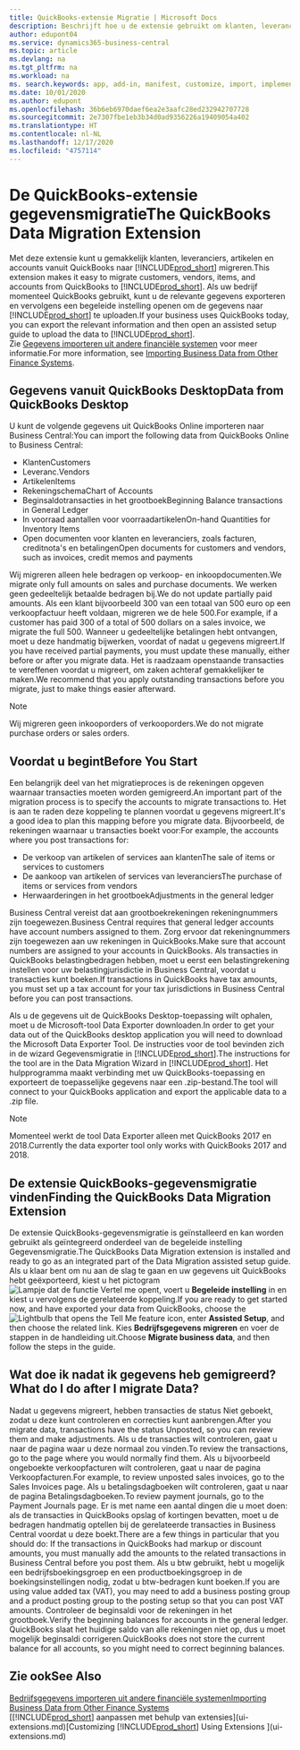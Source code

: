 ```yaml
---
title: QuickBooks-extensie Migratie | Microsoft Docs
description: Beschrijft hoe u de extensie gebruikt om klanten, leveranciers, artikelen en rekeningen van QuickBooks Desktop naar Business Central te importeren.
author: edupont04
ms.service: dynamics365-business-central
ms.topic: article
ms.devlang: na
ms.tgt_pltfrm: na
ms.workload: na
ms. search.keywords: app, add-in, manifest, customize, import, implement
ms.date: 10/01/2020
ms.author: edupont
ms.openlocfilehash: 36b6eb6970daef6ea2e3aafc28ed232942707728
ms.sourcegitcommit: 2e7307fbe1eb3b34d0ad9356226a19409054a402
ms.translationtype: HT
ms.contentlocale: nl-NL
ms.lasthandoff: 12/17/2020
ms.locfileid: "4757114"
---
```

# <a name="the-quickbooks-data-migration-extension"></a><span data-ttu-id="24a25-103">De QuickBooks-extensie gegevensmigratie</span><span class="sxs-lookup"><span data-stu-id="24a25-103">The QuickBooks Data Migration Extension</span></span>

<span data-ttu-id="24a25-104">Met deze extensie kunt u gemakkelijk klanten, leveranciers, artikelen en accounts vanuit QuickBooks naar [!INCLUDE[prod_short](includes/prod_short.md)] migreren.</span><span class="sxs-lookup"><span data-stu-id="24a25-104">This extension makes it easy to migrate customers, vendors, items, and accounts from QuickBooks to [!INCLUDE[prod_short](includes/prod_short.md)].</span></span> <span data-ttu-id="24a25-105">Als uw bedrijf momenteel QuickBooks gebruikt, kunt u de relevante gegevens exporteren en vervolgens een begeleide instelling openen om de gegevens naar [!INCLUDE[prod_short](includes/prod_short.md)] te uploaden.</span><span class="sxs-lookup"><span data-stu-id="24a25-105">If your business uses QuickBooks today, you can export the relevant information and then open an assisted setup guide to upload the data to [!INCLUDE[prod_short](includes/prod_short.md)].</span></span>  
<span data-ttu-id="24a25-106">Zie [Gegevens importeren uit andere financiële systemen](across-import-data-configuration-packages.md) voor meer informatie.</span><span class="sxs-lookup"><span data-stu-id="24a25-106">For more information, see [Importing Business Data from Other Finance Systems](across-import-data-configuration-packages.md).</span></span>

## <a name="data-from-quickbooks-desktop"></a><span data-ttu-id="24a25-107">Gegevens vanuit QuickBooks Desktop</span><span class="sxs-lookup"><span data-stu-id="24a25-107">Data from QuickBooks Desktop</span></span>

<span data-ttu-id="24a25-108">U kunt de volgende gegevens uit QuickBooks Online importeren naar Business Central:</span><span class="sxs-lookup"><span data-stu-id="24a25-108">You can import the following data from QuickBooks Online to Business Central:</span></span>

- <span data-ttu-id="24a25-109">Klanten</span><span class="sxs-lookup"><span data-stu-id="24a25-109">Customers</span></span>  
- <span data-ttu-id="24a25-110">Leveranc.</span><span class="sxs-lookup"><span data-stu-id="24a25-110">Vendors</span></span>  
- <span data-ttu-id="24a25-111">Artikelen</span><span class="sxs-lookup"><span data-stu-id="24a25-111">Items</span></span>  
- <span data-ttu-id="24a25-112">Rekeningschema</span><span class="sxs-lookup"><span data-stu-id="24a25-112">Chart of Accounts</span></span>  
- <span data-ttu-id="24a25-113">Beginsaldotransacties in het grootboek</span><span class="sxs-lookup"><span data-stu-id="24a25-113">Beginning Balance transactions in General Ledger</span></span>  
- <span data-ttu-id="24a25-114">In voorraad aantallen voor voorraadartikelen</span><span class="sxs-lookup"><span data-stu-id="24a25-114">On-hand Quantities for Inventory Items</span></span>  
- <span data-ttu-id="24a25-115">Open documenten voor klanten en leveranciers, zoals facturen, creditnota's en betalingen</span><span class="sxs-lookup"><span data-stu-id="24a25-115">Open documents for customers and vendors, such as invoices, credit memos and payments</span></span>  

<span data-ttu-id="24a25-116">Wij migreren alleen hele bedragen op verkoop- en inkoopdocumenten.</span><span class="sxs-lookup"><span data-stu-id="24a25-116">We migrate only full amounts on sales and purchase documents.</span></span> <span data-ttu-id="24a25-117">We werken geen gedeeltelijk betaalde bedragen bij.</span><span class="sxs-lookup"><span data-stu-id="24a25-117">We do not update partially paid amounts.</span></span> <span data-ttu-id="24a25-118">Als een klant bijvoorbeeld 300 van een totaal van 500 euro op een verkoopfactuur heeft voldaan, migreren we de hele 500.</span><span class="sxs-lookup"><span data-stu-id="24a25-118">For example, if a customer has paid 300 of a total of 500 dollars on a sales invoice, we migrate the full 500.</span></span> <span data-ttu-id="24a25-119">Wanneer u gedeeltelijke betalingen hebt ontvangen, moet u deze handmatig bijwerken, voordat of nadat u gegevens migreert.</span><span class="sxs-lookup"><span data-stu-id="24a25-119">If you have received partial payments, you must update these manually, either before or after you migrate data.</span></span> <span data-ttu-id="24a25-120">Het is raadzaam openstaande transacties te vereffenen voordat u migreert, om zaken achteraf gemakkelijker te maken.</span><span class="sxs-lookup"><span data-stu-id="24a25-120">We recommend that you apply outstanding transactions before you migrate, just to make things easier afterward.</span></span>

> [!NOTE]
> <span data-ttu-id="24a25-121">Wij migreren geen inkooporders of verkooporders.</span><span class="sxs-lookup"><span data-stu-id="24a25-121">We do not migrate purchase orders or sales orders.</span></span>

## <a name="before-you-start"></a><span data-ttu-id="24a25-122">Voordat u begint</span><span class="sxs-lookup"><span data-stu-id="24a25-122">Before You Start</span></span>

<span data-ttu-id="24a25-123">Een belangrijk deel van het migratieproces is de rekeningen opgeven waarnaar transacties moeten worden gemigreerd.</span><span class="sxs-lookup"><span data-stu-id="24a25-123">An important part of the migration process is to specify the accounts to migrate transactions to.</span></span> <span data-ttu-id="24a25-124">Het is aan te raden deze koppeling te plannen voordat u gegevens migreert.</span><span class="sxs-lookup"><span data-stu-id="24a25-124">It's a good idea to plan this mapping before you migrate data.</span></span> <span data-ttu-id="24a25-125">Bijvoorbeeld, de rekeningen waarnaar u transacties boekt voor:</span><span class="sxs-lookup"><span data-stu-id="24a25-125">For example, the accounts where you post transactions for:</span></span>

- <span data-ttu-id="24a25-126">De verkoop van artikelen of services aan klanten</span><span class="sxs-lookup"><span data-stu-id="24a25-126">The sale of items or services to customers</span></span>  
- <span data-ttu-id="24a25-127">De aankoop van artikelen of services van leveranciers</span><span class="sxs-lookup"><span data-stu-id="24a25-127">The purchase of items or services from vendors</span></span>  
- <span data-ttu-id="24a25-128">Herwaarderingen in het grootboek</span><span class="sxs-lookup"><span data-stu-id="24a25-128">Adjustments in the general ledger</span></span>  

<span data-ttu-id="24a25-129">Business Central vereist dat aan grootboekrekeningen rekeningnummers zijn toegewezen.</span><span class="sxs-lookup"><span data-stu-id="24a25-129">Business Central requires that general ledger accounts have account numbers assigned to them.</span></span> <span data-ttu-id="24a25-130">Zorg ervoor dat rekeningnummers zijn toegewezen aan uw rekeningen in QuickBooks.</span><span class="sxs-lookup"><span data-stu-id="24a25-130">Make sure that account numbers are assigned to your accounts in QuickBooks.</span></span>
<span data-ttu-id="24a25-131">Als transacties in QuickBooks belastingbedragen hebben, moet u eerst een belastingrekening instellen voor uw belastingjurisdictie in Business Central, voordat u transacties kunt boeken.</span><span class="sxs-lookup"><span data-stu-id="24a25-131">If transactions in QuickBooks have tax amounts, you must set up a tax account for your tax jurisdictions in Business Central before you can post transactions.</span></span>

<span data-ttu-id="24a25-132">Als u de gegevens uit de QuickBooks Desktop-toepassing wilt ophalen, moet u de Microsoft-tool Data Exporter downloaden.</span><span class="sxs-lookup"><span data-stu-id="24a25-132">In order to get your data out of the QuickBooks desktop application you will need to download the Microsoft Data Exporter Tool.</span></span>  <span data-ttu-id="24a25-133">De instructies voor de tool bevinden zich in de wizard Gegevensmigratie in [!INCLUDE[prod_short](includes/prod_short.md)].</span><span class="sxs-lookup"><span data-stu-id="24a25-133">The instructions for the tool are in the Data Migration Wizard in [!INCLUDE[prod_short](includes/prod_short.md)].</span></span> <span data-ttu-id="24a25-134">Het hulpprogramma maakt verbinding met uw QuickBooks-toepassing en exporteert de toepasselijke gegevens naar een .zip-bestand.</span><span class="sxs-lookup"><span data-stu-id="24a25-134">The tool will connect to your QuickBooks application and export the applicable data to a .zip file.</span></span>  

> [!NOTE]
> <span data-ttu-id="24a25-135">Momenteel werkt de tool Data Exporter alleen met QuickBooks 2017 en 2018.</span><span class="sxs-lookup"><span data-stu-id="24a25-135">Currently the data exporter tool only works with QuickBooks 2017 and 2018.</span></span>

## <a name="finding-the-quickbooks-data-migration-extension"></a><span data-ttu-id="24a25-136">De extensie QuickBooks-gegevensmigratie vinden</span><span class="sxs-lookup"><span data-stu-id="24a25-136">Finding the QuickBooks Data Migration Extension</span></span>

<span data-ttu-id="24a25-137">De extensie QuickBooks-gegevensmigratie is geïnstalleerd en kan worden gebruikt als geïntegreerd onderdeel van de begeleide instelling Gegevensmigratie.</span><span class="sxs-lookup"><span data-stu-id="24a25-137">The QuickBooks Data Migration extension is installed and ready to go as an integrated part of the Data Migration assisted setup guide.</span></span> <span data-ttu-id="24a25-138">Als u klaar bent om nu aan de slag te gaan en uw gegevens uit QuickBooks hebt geëxporteerd, kiest u het pictogram ![Lampje dat de functie Vertel me opent](media/ui-search/search_small.png "Vertel me wat u wilt doen"), voert u **Begeleide instelling** in en kiest u vervolgens de gerelateerde koppeling.</span><span class="sxs-lookup"><span data-stu-id="24a25-138">If you are ready to get started now, and have exported your data from QuickBooks, choose the ![Lightbulb that opens the Tell Me feature](media/ui-search/search_small.png "Tell me what you want to do") icon, enter **Assisted Setup**, and then choose the related link.</span></span> <span data-ttu-id="24a25-139">Kies **Bedrijfsgegevens migreren** en voer de stappen in de handleiding uit.</span><span class="sxs-lookup"><span data-stu-id="24a25-139">Choose **Migrate business data**, and then follow the steps in the guide.</span></span>  

## <a name="what-do-i-do-after-i-migrate-data"></a><span data-ttu-id="24a25-140">Wat doe ik nadat ik gegevens heb gemigreerd?</span><span class="sxs-lookup"><span data-stu-id="24a25-140">What do I do after I migrate Data?</span></span>

<span data-ttu-id="24a25-141">Nadat u gegevens migreert, hebben transacties de status Niet geboekt, zodat u deze kunt controleren en correcties kunt aanbrengen.</span><span class="sxs-lookup"><span data-stu-id="24a25-141">After you migrate data, transactions have the status Unposted, so you can review them and make adjustments.</span></span> <span data-ttu-id="24a25-142">Als u de transacties wilt controleren, gaat u naar de pagina waar u deze normaal zou vinden.</span><span class="sxs-lookup"><span data-stu-id="24a25-142">To review the transactions, go to the page where you would normally find them.</span></span> <span data-ttu-id="24a25-143">Als u bijvoorbeeld ongeboekte verkoopfacturen wilt controleren, gaat u naar de pagina Verkoopfacturen.</span><span class="sxs-lookup"><span data-stu-id="24a25-143">For example, to review unposted sales invoices, go to the Sales Invoices page.</span></span> <span data-ttu-id="24a25-144">Als u betalingsdagboeken wilt controleren, gaat u naar de pagina Betalingsdagboeken.</span><span class="sxs-lookup"><span data-stu-id="24a25-144">To review payment journals, go to the Payment Journals page.</span></span>
<span data-ttu-id="24a25-145">Er is met name een aantal dingen die u moet doen: als de transacties in QuickBooks opslag of kortingen bevatten, moet u de bedragen handmatig optellen bij de gerelateerde transacties in Business Central voordat u deze boekt.</span><span class="sxs-lookup"><span data-stu-id="24a25-145">There are a few things in particular that you should do: If the transactions in QuickBooks had markup or discount amounts, you must manually add the amounts to the related transactions in Business Central before you post them.</span></span>
<span data-ttu-id="24a25-146">Als u btw gebruikt, hebt u mogelijk een bedrijfsboekingsgroep en een productboekingsgroep in de boekingsinstellingen nodig, zodat u btw-bedragen kunt boeken.</span><span class="sxs-lookup"><span data-stu-id="24a25-146">If you are using value added tax (VAT), you may need to add a business posting group and a product posting group to the posting setup so that you can post VAT amounts.</span></span>
<span data-ttu-id="24a25-147">Controleer de beginsaldi voor de rekeningen in het grootboek.</span><span class="sxs-lookup"><span data-stu-id="24a25-147">Verify the beginning balances for accounts in the general ledger.</span></span> <span data-ttu-id="24a25-148">QuickBooks slaat het huidige saldo van alle rekeningen niet op, dus u moet mogelijk beginsaldi corrigeren.</span><span class="sxs-lookup"><span data-stu-id="24a25-148">QuickBooks does not store the current balance for all accounts, so you might need to correct beginning balances.</span></span>

## <a name="see-also"></a><span data-ttu-id="24a25-149">Zie ook</span><span class="sxs-lookup"><span data-stu-id="24a25-149">See Also</span></span>

[<span data-ttu-id="24a25-150">Bedrijfsgegevens importeren uit andere financiële systemen</span><span class="sxs-lookup"><span data-stu-id="24a25-150">Importing Business Data from Other Finance Systems</span></span>](across-import-data-configuration-packages.md)  
<span data-ttu-id="24a25-151">[[!INCLUDE[prod_short](includes/prod_short.md)] aanpassen met behulp van extensies](ui-extensions.md)</span><span class="sxs-lookup"><span data-stu-id="24a25-151">[Customizing [!INCLUDE[prod_short](includes/prod_short.md)] Using Extensions ](ui-extensions.md)</span></span>  
